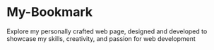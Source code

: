 # My-Bookmark
Explore my personally crafted web page, designed and developed to showcase my skills, creativity, and passion for web development
